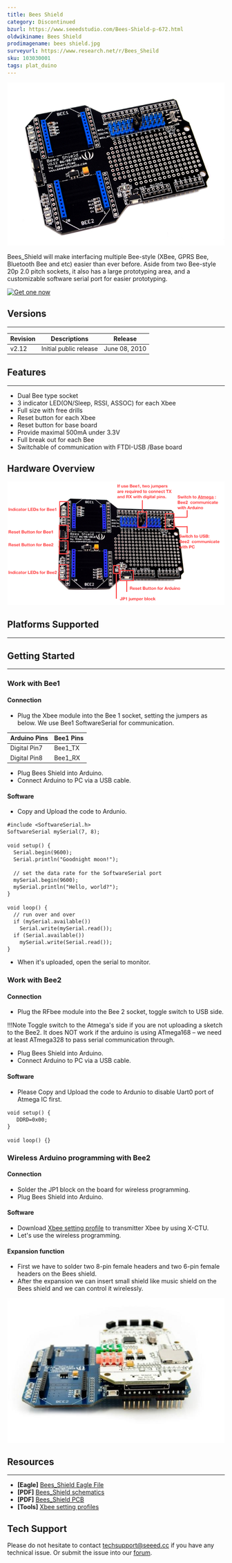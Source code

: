 ```yaml
---
title: Bees Shield
category: Discontinued
bzurl: https://www.seeedstudio.com/Bees-Shield-p-672.html
oldwikiname: Bees Shield
prodimagename: bees shield.jpg
surveyurl: https://www.research.net/r/Bees_Sheild
sku: 103030001
tags: plat_duino
---
```


![enter image description here](https://github.com/SeeedDocument/Bees_Shield/raw/master/img/bees%20shield.jpg)

Bees_Shield will make interfacing multiple Bee-style (XBee, GPRS Bee, Bluetooth Bee and etc) easier than ever before. Aside from two Bee-style 20p 2.0 pitch sockets, it also has a large prototyping area, and a customizable software serial port for easier prototyping.

[![Get one now](https://raw.githubusercontent.com/SeeedDocument/Seeed-WiKi/master/docs/images/get_one_now.png)](https://www.seeedstudio.com/Bees-Shield-p-672.html)

## Versions
---------------

| Revision | Descriptions  | Release        |
|----------|--------------|----------------|
| v2.12| Initial public release| June 08, 2010  |


## Features
-------------------
- Dual Bee type socket
- 3 indicator LED(ON/Sleep, RSSI, ASSOC) for each Xbee
- Full size with free drills
- Reset button for each Xbee
- Reset button for base board
- Provide maximal 500mA under 3.3V
- Full break out for each Bee
- Switchable of communication with FTDI-USB /Base board

## Hardware Overview

![](https://github.com/SeeedDocument/Bees_Shield/raw/master/img/Bees%20Shield%20Hardware.jpg)

## Platforms Supported
-------------------

## Getting Started
-------------------
### Work with Bee1

#### Connection
- Plug the Xbee module into the Bee 1 socket, setting the jumpers as below. We use Bee1 SoftwareSerial for communication.

| Arduino Pins   | Bee1 Pins     |
| :------------- | :-------------|
| Digital Pin7   | Bee1_TX       |
| Digital Pin8   | Bee1_RX       |

- Plug Bees Shield into Arduino.
- Connect Arduino to PC via a USB cable.

#### Software
- Copy and Upload the code to Ardunio.

```
#include <SoftwareSerial.h>
SoftwareSerial mySerial(7, 8);

void setup() {
  Serial.begin(9600);
  Serial.println("Goodnight moon!");

  // set the data rate for the SoftwareSerial port
  mySerial.begin(9600);
  mySerial.println("Hello, world?");
}

void loop() {
  // run over and over
  if (mySerial.available())
    Serial.write(mySerial.read());
  if (Serial.available())
    mySerial.write(Serial.read());
}

```
- When it's uploaded, open the serial to monitor.

### Work with Bee2

#### Connection
- Plug the RFbee module into the Bee 2 socket, toggle switch to USB side.

!!!Note
    Toggle switch to the Atmega's side if you are not uploading a sketch to the Bee2. It does NOT work if the arduino is using ATmega168 – we need at least ATmega328 to pass serial communication through.
- Plug Bees Shield into Arduino.
- Connect Arduino to PC via a USB cable.

#### Software
- Please Copy and Upload the code to Ardunio to disable Uart0 port of Atmega IC first.

```
void setup() {
   DDRD=0x00;
}

void loop() {}

```

### Wireless Arduino programming with Bee2

#### Connection
- Solder the JP1 block on the board for wireless programming.
- Plug Bees Shield into Arduino.

#### Software
- Download [Xbee setting profile](https://github.com/SeeedDocument/Bees_Shield/raw/master/res/Xbee%20setting%20profiles.zip) to transmitter Xbee by using X-CTU.
- Let's use the wireless programming.

#### Expansion function

- First we have to solder two 8-pin female headers and two 6-pin female headers on the Bees shield.
- After the expansion we can insert small shield like music shield on the Bees shield and we can control it wirelessly.

![](https://github.com/SeeedDocument/Bees_Shield/raw/master/img/Bees-Shield-expan2.jpg)


## Resources
-------------------
- **[Eagle]** [Bees_Shield Eagle File ](https://github.com/SeeedDocument/Bees_Shield/raw/master/res/Bees_Shield_V2.12_Eagle_files.zip)
- **[PDF]** [Bees_Shield schematics](https://github.com/SeeedDocument/Bees_Shield/raw/master/res/Bees_Shield%20Sch.pdf)
- **[PDF]** [Bees_Shield PCB](https://github.com/SeeedDocument/Bees_Shield/raw/master/res/Bees_Shield%20PCB.pdf)
- **[Tools]** [Xbee setting profiles](https://github.com/SeeedDocument/Bees_Shield/raw/master/res/Xbee%20setting%20profiles.zip)

## Tech Support
Please do not hesitate to contact [techsupport@seeed.cc](techsupport@seeed.cc) if you have any technical issue. Or submit the issue into our [forum](http://forum.seeedstudio.com/). 